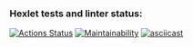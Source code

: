 ### Hexlet tests and linter status:
[![Actions Status](https://github.com/super-gr0ver/frontend-project-44/workflows/hexlet-check/badge.svg)](https://github.com/super-gr0ver/frontend-project-44/actions)
[![Maintainability](https://api.codeclimate.com/v1/badges/e725594b7276b16c2b9b/maintainability)](https://codeclimate.com/github/super-gr0ver/frontend-project-44/maintainability)
[![asciicast](https://asciinema.org/a/yfHslhSgUMKxDUke6yQOGrMBJ)](https://asciinema.org/a/yfHslhSgUMKxDUke6yQOGrMBJ)
